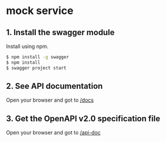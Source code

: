 # mock service

## 1. Install the swagger module

Install using npm.

```bash
$ npm install -g swagger
$ npm install
$ swagger project start
```

## 2. See API documentation

Open your browser and got to [/docs](http://localhost:10010/docs)

## 3. Get the OpenAPI v2.0 specification file

Open your browser and got to [/api-doc](http://localhost:10010/api-doc)
